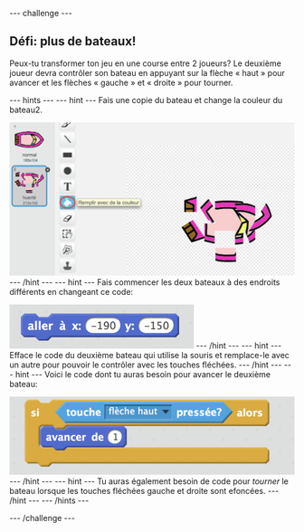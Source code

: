 \--- challenge \---

## Défi: plus de bateaux!

Peux-tu transformer ton jeu en une course entre 2 joueurs? Le deuxième joueur devra contrôler son bateau en appuyant sur la flèche « haut » pour avancer et les flèches « gauche » et « droite » pour tourner.

\--- hints \--- \--- hint \--- Fais une copie du bateau et change la couleur du bateau2.

![screenshot](images/boat-p2.png) \--- /hint \--- \--- hint \--- Fais commencer les deux bateaux à des endroits différents en changeant ce code:

![screenshot](images/boat-p2start-blocks.png) \--- /hint \--- \--- hint \--- Efface le code du deuxième bateau qui utilise la souris et remplace-le avec un autre pour pouvoir le contrôler avec les touches fléchées. \--- /hint \--- \--- hint \--- Voici le code dont tu auras besoin pour avancer le deuxième bateau:

![screenshot](images/boat-p2forward-blocks.png) \--- /hint \--- \--- hint \--- Tu auras également besoin de code pour *tourner* le bateau lorsque les touches fléchées gauche et droite sont efoncées. \--- /hint \--- \--- /hints \---

\--- /challenge \---